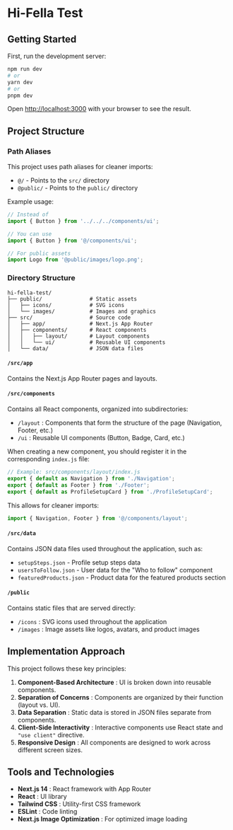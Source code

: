 # Hi-Fella Test

## Getting Started
First, run the development server:

```sh
npm run dev
# or
yarn dev
# or
pnpm dev
```

Open [http://localhost:3000](http://localhost:3000) with your browser to see the result.

## Project Structure

### Path Aliases
This project uses path aliases for cleaner imports:

- `@/` - Points to the `src/` directory
- `@public/` - Points to the `public/` directory

Example usage:

```js
// Instead of
import { Button } from '../../../components/ui';

// You can use
import { Button } from '@/components/ui';

// For public assets
import Logo from '@public/images/logo.png';
```

### Directory Structure
```
hi-fella-test/
├── public/               # Static assets
│   ├── icons/            # SVG icons
│   └── images/           # Images and graphics
├── src/                  # Source code
│   ├── app/              # Next.js App Router
│   ├── components/       # React components
│   │   ├── layout/       # Layout components
│   │   └── ui/           # Reusable UI components
│   └── data/             # JSON data files
```

#### `/src/app`
Contains the Next.js App Router pages and layouts.

#### `/src/components`
Contains all React components, organized into subdirectories:

- `/layout` : Components that form the structure of the page (Navigation, Footer, etc.)
- `/ui` : Reusable UI components (Button, Badge, Card, etc.)

When creating a new component, you should register it in the corresponding `index.js` file:

```js
// Example: src/components/layout/index.js
export { default as Navigation } from './Navigation';
export { default as Footer } from './Footer';
export { default as ProfileSetupCard } from './ProfileSetupCard';
```

This allows for cleaner imports:

```js
import { Navigation, Footer } from '@/components/layout';
```

#### `/src/data`
Contains JSON data files used throughout the application, such as:

- `setupSteps.json` - Profile setup steps data
- `usersToFollow.json` - User data for the "Who to follow" component
- `featuredProducts.json` - Product data for the featured products section

#### `/public`
Contains static files that are served directly:

- `/icons` : SVG icons used throughout the application
- `/images` : Image assets like logos, avatars, and product images

## Implementation Approach
This project follows these key principles:

1. **Component-Based Architecture** : UI is broken down into reusable components.
2. **Separation of Concerns** : Components are organized by their function (layout vs. UI).
3. **Data Separation** : Static data is stored in JSON files separate from components.
4. **Client-Side Interactivity** : Interactive components use React state and `"use client"` directive.
5. **Responsive Design** : All components are designed to work across different screen sizes.

## Tools and Technologies
- **Next.js 14** : React framework with App Router
- **React** : UI library
- **Tailwind CSS** : Utility-first CSS framework
- **ESLint** : Code linting
- **Next.js Image Optimization** : For optimized image loading